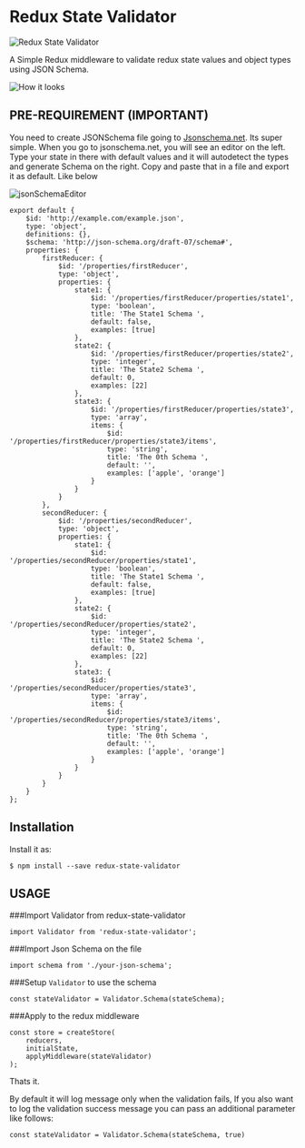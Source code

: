 # Redux State Validator

![Redux State Validator](http://res.cloudinary.com/dvnjqhdxp/image/upload/c_scale,w_2153/v1532706169/imgonline-com-ua-twotoone-OYK8DdNX1DBiXj.jpg)

A Simple Redux middleware to validate redux state values and object types using JSON Schema.

![How it looks](https://res.cloudinary.com/dvnjqhdxp/image/upload/v1532708882/stateValidation.gif)

## PRE-REQUIREMENT (IMPORTANT)

You need to create JSONSchema file going to [Jsonschema.net](https://jsonschema.net). Its super simple. When you go to jsonschema.net, you will see an editor on the left. Type your state in there with default values and it will autodetect the types and generate Schema on the right. Copy and paste that in a file and export it as default. Like below

![jsonSchemaEditor](http://res.cloudinary.com/dvnjqhdxp/image/upload/v1532707027/Screen_Shot_2018-07-27_at_11.56.34_AM.png)

```
export default {
	$id: 'http://example.com/example.json',
	type: 'object',
	definitions: {},
	$schema: 'http://json-schema.org/draft-07/schema#',
	properties: {
		firstReducer: {
			$id: '/properties/firstReducer',
			type: 'object',
			properties: {
				state1: {
					$id: '/properties/firstReducer/properties/state1',
					type: 'boolean',
					title: 'The State1 Schema ',
					default: false,
					examples: [true]
				},
				state2: {
					$id: '/properties/firstReducer/properties/state2',
					type: 'integer',
					title: 'The State2 Schema ',
					default: 0,
					examples: [22]
				},
				state3: {
					$id: '/properties/firstReducer/properties/state3',
					type: 'array',
					items: {
						$id: '/properties/firstReducer/properties/state3/items',
						type: 'string',
						title: 'The 0th Schema ',
						default: '',
						examples: ['apple', 'orange']
					}
				}
			}
		},
		secondReducer: {
			$id: '/properties/secondReducer',
			type: 'object',
			properties: {
				state1: {
					$id: '/properties/secondReducer/properties/state1',
					type: 'boolean',
					title: 'The State1 Schema ',
					default: false,
					examples: [true]
				},
				state2: {
					$id: '/properties/secondReducer/properties/state2',
					type: 'integer',
					title: 'The State2 Schema ',
					default: 0,
					examples: [22]
				},
				state3: {
					$id: '/properties/secondReducer/properties/state3',
					type: 'array',
					items: {
						$id: '/properties/secondReducer/properties/state3/items',
						type: 'string',
						title: 'The 0th Schema ',
						default: '',
						examples: ['apple', 'orange']
					}
				}
			}
		}
	}
};
```

## Installation

Install it as:

    $ npm install --save redux-state-validator

## USAGE

###Import Validator from redux-state-validator

```
import Validator from 'redux-state-validator';
```

###Import Json Schema on the file

```
import schema from './your-json-schema';
```

###Setup `Validator` to use the schema

```
const stateValidator = Validator.Schema(stateSchema);
```

###Apply to the redux middleware

```
const store = createStore(
    reducers,
    initialState,
    applyMiddleware(stateValidator)
);
```

Thats it.

By default it will log message only when the validation fails, If you also want to log the validation success message you can pass an additional parameter like follows:

```
const stateValidator = Validator.Schema(stateSchema, true)
```
